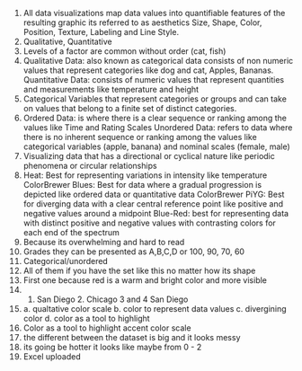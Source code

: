 1. All data visualizations map data values into quantifiable features of the resulting graphic its referred to as aesthetics 
Size, Shape, Color, Position, Texture, Labeling and Line Style.
2. Qualitative, Quantitative
3. Levels of a factor are common without order (cat, fish)
4. Qualitative Data: also known as categorical data consists of non numeric values that represent categories like dog and cat, Apples, Bananas.  Quantitative Data: consists of numeric values that represent quantities and measurements like temperature and height
5. Categorical Variables that represent categories or groups and can take on values that belong to a finite set of distinct categories.
6. Ordered Data: is where there is a clear sequence or ranking among the values like Time and Rating Scales
Unordered Data: refers to data where there is no inherent sequence or ranking among the values like categorical variables (apple, banana) and nominal scales (female, male)
7. Visualizing data that has a directional or cyclical nature like periodic phenomena or circular relationships
8. Heat: Best for representing variations in intensity like temperature
ColorBrewer Blues: Best for data where a gradual progression is depicted like ordered data or quantitative data 
ColorBrewer PiYG: Best for diverging data with a clear central reference point like positive and negative values around a midpoint 
Blue-Red: best for representing data with distinct positive and negative values with contrasting colors for each end of the spectrum
9. Because its overwhelming and hard to read
10. Grades they can be presented as A,B,C,D or 100, 90, 70, 60
11. Categorical/unordered
12. All of them if you have the set like this no matter how its shape  
13. First one because red is a warm and bright color and more visible
14. 1. San Diego 2. Chicago 3 and 4 San Diego
15. a. qualtative color scale b. color to represent data values c. divergining color d. color as a tool to highlight  
16. Color as a tool to highlight accent color scale
17. the different between the dataset is big and it looks messy
18. its going be hotter it looks like maybe from 0 - 2
19. Excel uploaded 
       
       
 




